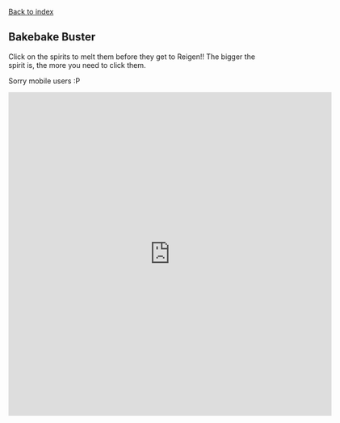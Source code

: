 <a href="https://kateten.github.io/index.html">Back to index</a>

## Bakebake Buster

Click on the spirits to melt them before they get to Reigen!! The bigger the spirit is, the more you need to click them.

Sorry mobile users :P

<iframe src="https://itch.io/embed-upload/1846328?color=333333" allowfullscreen="" width="640" height="640" frameborder="0"></iframe>
